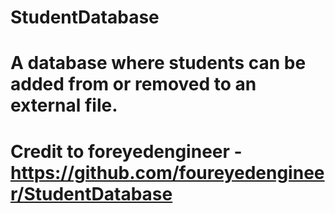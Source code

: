 # StudentDatabase
# A database where students can be added from or removed to an external file.
# Credit to foreyedengineer - https://github.com/foureyedengineer/StudentDatabase
